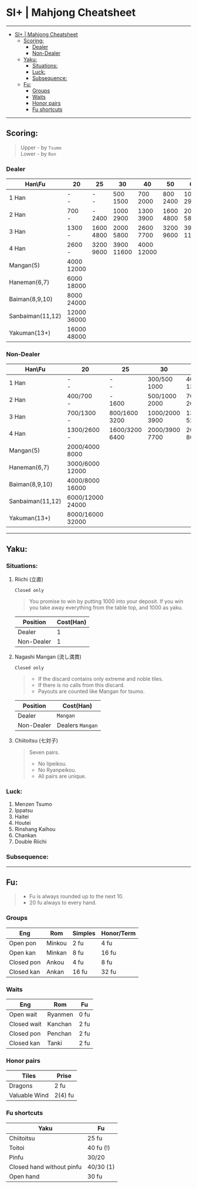 # SI+ | Mahjong Cheatsheet

----------------------------------------------------------------
- [SI+ | Mahjong Cheatsheet](#si--mahjong-cheatsheet)
  - [Scoring:](#scoring)
    - [Dealer](#dealer)
    - [Non-Dealer](#non-dealer)
  - [Yaku:](#yaku)
    - [Situations:](#situations)
    - [Luck:](#luck)
    - [Subsequence:](#subsequence)
  - [Fu:](#fu)
    - [Groups](#groups)
    - [Waits](#waits)
    - [Honor pairs](#honor-pairs)
    - [Fu shortcuts](#fu-shortcuts)

----------------------------------------------------------------

## Scoring: 
>Upper - by `Tsumo` <br> Lower - by `Ron`
### Dealer

Han\Fu | 20 | 25 | 30 | 40 | 50 | 60 | 70 | 80 | 90 | 100 | 110
-|-|-|-|-|-|-|-|-|-|-|-
1 Han | -<br>- | -<br>- | 500<br>1500 | 700<br>2000 | 800<br>2400 | 1000<br>2900 | 1200<br>3400 | 1300<br>3900 | 1500<br>4400 | 1600<br>4800 | 1800<br>5300
2 Han | 700<br>- | -<br>2400 | 1000<br>2900 | 1300<br>3900 | 1600<br>4800 | 2000<br>5800 | 2300<br>6800 | 2600<br>7700 | 2900<br>8700 | 3200<br>9600 | 3600<br>10600
3 Han | 1300<br>- | 1600<br>4800 | 2000<br>5800 | 2600<br>7700 | 3200<br>9600 | 3900<br>11600 | 4000<br>12000
4 Han | 2600<br>- | 3200<br>9600 | 3900<br>11600 | 4000<br>12000 
Mangan(5) | 4000<br>12000
Haneman(6,7) | 6000<br>18000
Baiman(8,9,10) | 8000<br>24000
Sanbaiman(11,12) | 12000<br>36000
Yakuman(13+) | 16000<br>48000

### Non-Dealer

Han\Fu | 20 | 25 | 30 | 40 | 50 | 60 | 70 | 80 | 90 | 100 | 110
-|-|-|-|-|-|-|-|-|-|-|-
1 Han | -<br>- | -<br>- | 300/500<br>1000 | 400/700<br>1300 | 400/800<br>1600 | 500/1000<br>2000 | 600/1200<br>2300 | 700/1300<br>2600 | 800/1500<br>3200 | 800/1600<br>3200 | 900/1800<br>3600
2 Han | 400/700<br>- | -<br>1600 | 500/1000<br>2000 | 700/1300<br>2600 | 800/1600<br>3200 | 1000/2000<br>3900 | 1200/2300<br>4500 | 1300/2600<br>5200 | 1500/2900<br>5800 | 1600/3200<br>6400 | 1800/3600<br>7100
3 Han | 700/1300<br>- | 800/1600<br>3200 | 1000/2000<br>3900 | 1300/2600<br>5200 | 1600/3200<br>6400 | 2000/3900<br>7700 | 2000/4000<br>8000
4 Han | 1300/2600<br>- | 1600/3200<br>6400 | 2000/3900<br>7700 | 2000/4000<br>8000 
Mangan(5) | 2000/4000<br>8000
Haneman(6,7) | 3000/6000<br>12000
Baiman(8,9,10) | 4000/8000<br>16000
Sanbaiman(11,12) | 6000/12000<br>24000
Yakuman(13+) | 8000/16000<br>32000

----------------------------------------------------------------

## Yaku:
### Situations:
1. Riichi (立直)
    
    `Closed only`

    >You promise to win by putting 1000 into your deposit. If you win you take away everything from the table top, and 1000 as yaku.
    
    Position | Cost(Han)
    ---|---
    Dealer | 1
    Non-Dealer | 1

2. Nagashi Mangan (流し満貫)

    `Closed only`

    > * If the discard contains only extreme and noble tiles.
    > * If there is no calls from this discard.
    > * Payouts are counted like Mangan for tsumo.

    Position | Cost(Han)
    ---|---
    Dealer | `Mangan`
    Non-Dealer | Dealers `Mangan`

3. Chiitoitsu (七対子)
    >Seven pairs.
    > * No Iipeikou.
    > * No Ryanpeikou.
    > * All pairs are unique.
### Luck:
1. Menzen Tsumo
2. Ippatsu
3. Haitei
4. Houtei
5. Rinshang Kaihou 
6. Chankan
7. Double Riichi
### Subsequence:

----------------------------------------------------------------
## Fu:
> * Fu is always rounded up to the next 10.
> * 20 fu always to every hand. 
### Groups

Eng | Rom | Simples | Honor/Term
---|---|---|---
Open pon | Minkou | 2 fu | 4 fu 
Open kan | Minkan | 8 fu | 16 fu
Closed pon | Ankou | 4 fu | 8 fu 
Closed kan | Ankan | 16 fu | 32 fu 

### Waits

Eng | Rom | Fu
---|---|---
Open wait | Ryanmen | 0 fu 
Closed wait | Kanchan | 2 fu 
Closed pon | Penchan | 2 fu  
Closed kan | Tanki | 2 fu 

### Honor pairs

Tiles | Prise
---|---
Dragons  | 2 fu
Valuable Wind | 2(4) fu

### Fu shortcuts

Yaku | Fu
---|---
Chiitoitsu | 25 fu
Toitoi | 40 fu (!)
Pinfu | 30/20
Closed hand without pinfu | 40/30 (1)
Open hand | 30 fu
